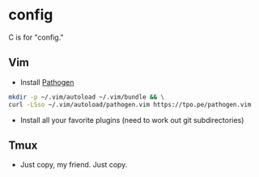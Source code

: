 # config
C is for "config."

## Vim
- Install [Pathogen](https://github.com/tpope/vim-pathogen)
```bash
mkdir -p ~/.vim/autoload ~/.vim/bundle && \
curl -LSso ~/.vim/autoload/pathogen.vim https://tpo.pe/pathogen.vim
```
- Install all your favorite plugins (need to work out git subdirectories)

## Tmux
- Just copy, my friend. Just copy.
